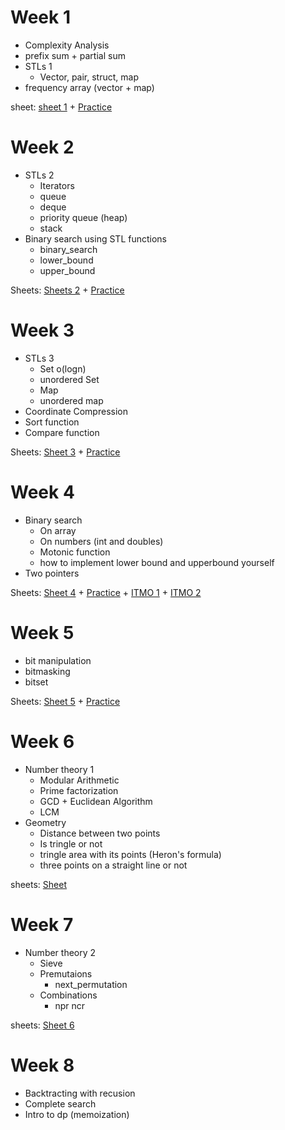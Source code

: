 # Week 1
- Complexity Analysis
- prefix sum + partial sum 
- STLs 1
	 - Vector, pair, struct, map
- frequency array (vector + map)

sheet: [sheet 1](https://codeforces.com/group/c3FDl9EUi9/contest/262795) + [Practice](https://codeforces.com/group/u3Ii79X3NY/contest/270254)

# Week 2
- STLs 2 
	- Iterators
	- queue
	- deque
	- priority queue (heap)
	- stack 
- Binary search using STL functions 
	- binary_search
	- lower_bound
	- upper_bound
 
Sheets: [Sheets 2](https://codeforces.com/group/c3FDl9EUi9/contest/263096) + [Practice](https://codeforces.com/group/u3Ii79X3NY/contest/270796)

# Week 3
- STLs 3
	- Set o(logn)
	- unordered Set 
	- Map
	- unordered map
- Coordinate Compression 
- Sort function
- Compare function

Sheets: [Sheet 3](https://codeforces.com/group/c3FDl9EUi9/contest/263722) + [Practice](https://codeforces.com/group/u3Ii79X3NY/contest/272220)

# Week 4
- Binary search
	- On array 
	- On numbers (int and doubles)
	- Motonic function
	- how to implement lower bound and upperbound yourself
- Two pointers

Sheets: [Sheet 4](https://codeforces.com/group/c3FDl9EUi9/contest/264941) + [Practice](https://codeforces.com/group/u3Ii79X3NY/contest/272628) + [ITMO 1](https://codeforces.com/edu/course/2/lesson/6/1/practice) + [ITMO 2](https://codeforces.com/edu/course/2/lesson/6/2/practice)


# Week 5
- bit manipulation
- bitmasking
- bitset
  
Sheets: [Sheet 5](https://codeforces.com/group/c3FDl9EUi9/contest/267312) + [Practice](https://codeforces.com/group/u3Ii79X3NY/contest/274952)

# Week 6
- Number theory 1
	- Modular Arithmetic 
	- Prime factorization
	- GCD + Euclidean Algorithm
	- LCM
- Geometry
	- Distance between two points
	- Is tringle or not
	- tringle area with its points (Heron's formula)
	- three points on a straight line or not
   
sheets: [Sheet](https://codeforces.com/group/MWSDmqGsZm/contest/223338)

# Week 7 
- Number theory 2
	- Sieve
	- Premutaions
		- next_permutation
	- Combinations
		- npr ncr
    
sheets: [Sheet 6](https://vjudge.net/contest/431685)

# Week 8 
- Backtracting with recusion 
- Complete search
- Intro to dp (memoization)
